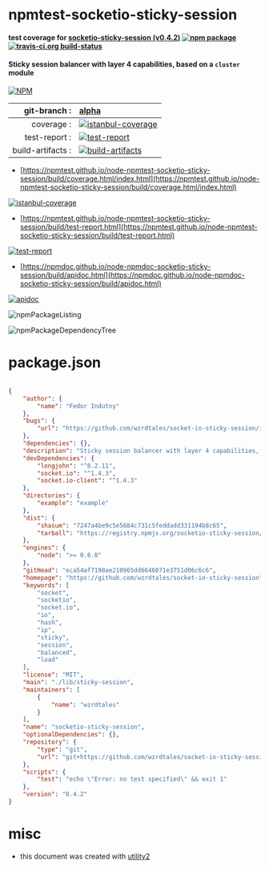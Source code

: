 # npmtest-socketio-sticky-session

#### test coverage for  [socketio-sticky-session (v0.4.2)](https://github.com/wzrdtales/socket-io-sticky-session)  [![npm package](https://img.shields.io/npm/v/npmtest-socketio-sticky-session.svg?style=flat-square)](https://www.npmjs.org/package/npmtest-socketio-sticky-session) [![travis-ci.org build-status](https://api.travis-ci.org/npmtest/node-npmtest-socketio-sticky-session.svg)](https://travis-ci.org/npmtest/node-npmtest-socketio-sticky-session)

#### Sticky session balancer with layer 4 capabilities, based on a `cluster` module

[![NPM](https://nodei.co/npm/socketio-sticky-session.png?downloads=true&downloadRank=true&stars=true)](https://www.npmjs.com/package/socketio-sticky-session)

| git-branch : | [alpha](https://github.com/npmtest/node-npmtest-socketio-sticky-session/tree/alpha)|
|--:|:--|
| coverage : | [![istanbul-coverage](https://npmtest.github.io/node-npmtest-socketio-sticky-session/build/coverage.badge.svg)](https://npmtest.github.io/node-npmtest-socketio-sticky-session/build/coverage.html/index.html)|
| test-report : | [![test-report](https://npmtest.github.io/node-npmtest-socketio-sticky-session/build/test-report.badge.svg)](https://npmtest.github.io/node-npmtest-socketio-sticky-session/build/test-report.html)|
| build-artifacts : | [![build-artifacts](https://npmtest.github.io/node-npmtest-socketio-sticky-session/glyphicons_144_folder_open.png)](https://github.com/npmtest/node-npmtest-socketio-sticky-session/tree/gh-pages/build)|

- [https://npmtest.github.io/node-npmtest-socketio-sticky-session/build/coverage.html/index.html](https://npmtest.github.io/node-npmtest-socketio-sticky-session/build/coverage.html/index.html)

[![istanbul-coverage](https://npmtest.github.io/node-npmtest-socketio-sticky-session/build/screenCapture.buildCi.browser.%252Ftmp%252Fbuild%252Fcoverage.lib.html.png)](https://npmtest.github.io/node-npmtest-socketio-sticky-session/build/coverage.html/index.html)

- [https://npmtest.github.io/node-npmtest-socketio-sticky-session/build/test-report.html](https://npmtest.github.io/node-npmtest-socketio-sticky-session/build/test-report.html)

[![test-report](https://npmtest.github.io/node-npmtest-socketio-sticky-session/build/screenCapture.buildCi.browser.%252Ftmp%252Fbuild%252Ftest-report.html.png)](https://npmtest.github.io/node-npmtest-socketio-sticky-session/build/test-report.html)

- [https://npmdoc.github.io/node-npmdoc-socketio-sticky-session/build/apidoc.html](https://npmdoc.github.io/node-npmdoc-socketio-sticky-session/build/apidoc.html)

[![apidoc](https://npmdoc.github.io/node-npmdoc-socketio-sticky-session/build/screenCapture.buildCi.browser.%252Ftmp%252Fbuild%252Fapidoc.html.png)](https://npmdoc.github.io/node-npmdoc-socketio-sticky-session/build/apidoc.html)

![npmPackageListing](https://npmtest.github.io/node-npmtest-socketio-sticky-session/build/screenCapture.npmPackageListing.svg)

![npmPackageDependencyTree](https://npmtest.github.io/node-npmtest-socketio-sticky-session/build/screenCapture.npmPackageDependencyTree.svg)



# package.json

```json

{
    "author": {
        "name": "Fedor Indutny"
    },
    "bugs": {
        "url": "https://github.com/wzrdtales/socket-io-sticky-session/issues"
    },
    "dependencies": {},
    "description": "Sticky session balancer with layer 4 capabilities, based on a 'cluster' module",
    "devDependencies": {
        "longjohn": "^0.2.11",
        "socket.io": "^1.4.3",
        "socket.io-client": "^1.4.3"
    },
    "directories": {
        "example": "example"
    },
    "dist": {
        "shasum": "7247a4be9c5e5684c731c5feddadd331194b8c65",
        "tarball": "https://registry.npmjs.org/socketio-sticky-session/-/socketio-sticky-session-0.4.2.tgz"
    },
    "engines": {
        "node": ">= 0.6.0"
    },
    "gitHead": "eca54af7198ae210965dd6646071e3751d06c6c6",
    "homepage": "https://github.com/wzrdtales/socket-io-sticky-session",
    "keywords": [
        "socket",
        "socketio",
        "socket.io",
        "io",
        "hash",
        "ip",
        "sticky",
        "session",
        "balanced",
        "load"
    ],
    "license": "MIT",
    "main": "./lib/sticky-session",
    "maintainers": [
        {
            "name": "wzrdtales"
        }
    ],
    "name": "socketio-sticky-session",
    "optionalDependencies": {},
    "repository": {
        "type": "git",
        "url": "git+https://github.com/wzrdtales/socket-io-sticky-session.git"
    },
    "scripts": {
        "test": "echo \"Error: no test specified\" && exit 1"
    },
    "version": "0.4.2"
}
```



# misc
- this document was created with [utility2](https://github.com/kaizhu256/node-utility2)
